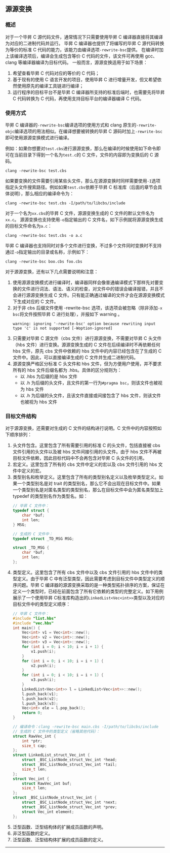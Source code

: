 ## 源源变换

### 概述

对于一个毕昇 C 源代码文件，通常情况下只需要使用毕昇 C 编译器直接将其编译为对应的二进制代码并运行。
毕昇 C 编译器也提供了将编写的毕昇 C 源代码转换为等价的标准 C 代码的能力，该能力由编译选项`-rewrite-bsc`提供。
在编译时加上该编译选项后，编译会生成包含等价 C 代码的文件，该文件可再使用 gcc、clang 等编译器编译为目标代码。
一般而言，源源变换适用于如下场景：

1. 希望查看毕昇 C 代码对应的等价的 C 代码；
2. 基于现有的使用 C 语言开发的项目，使用毕昇 C 进行增量开发，但又希望依然使用原先的编译工具链进行编译；
3. 运行程序的目标平台不是毕昇 C 编译器所支持的标准后端时，也需要先将毕昇 C 代码转换为 C 代码，再使用支持目标平台的编译器编译 C 代码。

### 使用方式

毕昇 C 编译器的`-rewrite-bsc`编译选项的使用方式和 clang 原生的`-rewrite-objc`编译选项的用法相似。在编译想要被转换的毕昇 C 源码时加上`-rewrite-bsc`即可使用源源变换模式进行编译。

例如：如果你想要对`test.cbs`进行源源变换，那么在编译的时候使用如下命令即可在当前目录下得到一个名为`test.c`的 C 文件，文件的内容即为变换后的 C 源码。

```shell
clang -rewrite-bsc test.cbs
```

如果要变换的文件需要引用某些头文件，那么在源源变换时同样需要使用`-I`选项指定头文件搜索路径。例如如果`test.cbs`依赖于毕昇 C 标准库（后面的章节会具体说明），那么相应的编译命令为：

```shell
clang -rewrite-bsc test.cbs -I/path/to/libcbs/include
```

对于一个名为`xx.cbs`的毕昇 C 文件，源源变换生成的 C 文件的默认文件名为`xx.c`。
源源变换也支持使用`-o`指定输出的 C 文件名，如下示例就将源源变换生成的目标文件命名为`a.c`：

```shell
clang -rewrite-bsc test.cbs -o a.c
```

毕昇 C 编译器也支持同时对多个文件进行变换，不过多个文件同时变换时不支持通过`-o`指定输出的目录或名称，示例如下：

```shell
clang -rewrite-bsc boo.cbs foo.cbs
```

对于源源变换，还有以下几点需要说明和注意：

1. 使用源源变换模式进行编译时，编译器同样会像普通编译模式下那样先对要变换的文件进行词法、语法、语义的检查，对文件中的错误会编译报错，并且不会进行源源变换生成 C 文件。只有能正确通过编译的文件才会在源源变换模式下生成对应的 C 文件。
2. 对于非 cbs 后缀文件使用 -rewrite-bsc 选项，该选项会被忽略（除非添加`-x bsc`将文件按照毕昇 C 进行处理），并报如下 warning 。
    ```shell
    warning: ignoring '-rewrite-bsc' option because rewriting input type 'c' is not supported [-Woption-ignored]
    ```
3. 只需要对毕昇 C 源文件（cbs 文件）进行源源变换，不需要对毕昇 C 头文件（hbs 文件）进行变换。源源变换生成的 C 文件在后续编译时不再依赖任何 hbs 文件，原先 cbs 文件中依赖的 hbs 文件中的内容已经包含在了生成的 C 文件中。因此，可以直接编译生成的 C 文件并生成二进制代码。
4. 源源变换严格区分标准 C 头文件和 hbs 文件，但为方便用户使用，并不要求所有的 hbs 文件后缀名都为 .hbs。具体的区分规则为：
   - 以 .hbs 为后缀的是 hbs 文件
   - 以 .h 为后缀的头文件，且文件的第一行为`#pragma bsc`，则该文件也被视为 hbs 文件
   - 以 .h 为后缀的头文件，且该文件直接或间接包含了 hbs 文件，则该文件也被视为 hbs 文件

### 目标文件结构

对于源源变换，还需要对生成的 C 文件的结构进行说明。C 文件中的内容按照如下顺序排列：

1. 头文件包含。这里包含了所有需要引用的标准 C 的头文件，包括直接被 cbs 文件引用的头文件以及被 hbs 文件间接引用的头文件。由于 hbs 文件不再被目标文件依赖，因此目标代码中不会再包含对毕昇 C 头文件的引用。
2. 宏定义。这里包含了所有的 cbs 文件中定义的宏以及 cbs 文件引用的 hbs 文件中定义的宏。
3. 类型别名和枚举定义。这里包含了所有的类型别名定义以及枚举类型定义。如果一个类型别名是对 trait 的类型别名，那么它不会出现在目标文件中。如果一个类型别名是对匿名类型的类型别名，那么在目标文件中会为匿名类型加上 typedef 的类型别名作为类型名。如：
    ```c
    // 毕昇 C 文件中：
    typedef struct {
        char *buf;
        int len;
    } MSG;
    
    // 生成的 C 文件中：
    typedef struct _TD_MSG MSG;
    
    struct _TD_MSG {
        char *buf;
        int len;
    };
    ```
4. 类型定义。这里包含了所有 cbs 文件中以及 cbs 文件引用的 hbs 文件中的类型定义。由于毕昇 C 中有泛型类型，因此需要考虑到目标文件中类型定义的顺序问题。毕昇 C 编译器的源源变换采取的是一种类型拓扑排序的方案，保证在定义一个类型时，已经在前面包含了所有它依赖的类型的完整定义。如下用例展示了一个使用毕昇 C标准库构造出的`LinkedList<Vec<int>>`类型以及对应的目标文件中的类型定义顺序：
    ```c
    // 毕昇 C 文件中：
    #include "list.hbs"
    #include "vec.hbs"
    int main() {
        Vec<int> v1 = Vec<int>::new();
        Vec<int> v2 = Vec<int>::new();
        Vec<int> v3 = Vec<int>::new();
        for (int i = 0; i < 10; i = i + 1) {
            v1.push(i);
        }
        for (int i = 0; i < 10; i = i + 1) {
            v2.push(i);
        }
        for (int i = 0; i < 10; i = i + 1) {
            v3.push(i);
        }
        LinkedList<Vec<int>> l = LinkedList<Vec<int>>::new();
        l.push_back(v1);
        l.push_back(v2);
        l.push_back(v3);
        Vec<int> ele = l.pop_back();
        return 0;
    }
    
    // 编译命令：clang -rewrite-bsc main.cbs -I/path/to/libcbs/include
    // 生成的 C 文件中的类型定义（省略其他代码）：
    struct RawVec_int {
        int *ptr;
        size_t cap;
    };
    struct LinkedList_struct_Vec_int {
        struct _BSC_ListNode_struct_Vec_int *head;
        struct _BSC_ListNode_struct_Vec_int *tail;
        size_t len;
    };
    struct Vec_int {
        struct RawVec_int buf;
        size_t len;
    };
    struct _BSC_ListNode_struct_Vec_int {
        struct _BSC_ListNode_struct_Vec_int *next;
        struct _BSC_ListNode_struct_Vec_int *prev;
        struct Vec_int element;
    };
    ```
5. 泛型函数、泛型结构体的扩展成员函数的声明。
6. 非泛型函数的定义。
7. 泛型函数、泛型结构体扩展的成员函数的定义。

------

